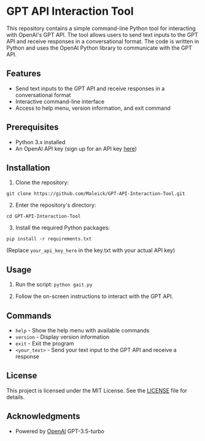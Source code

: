 # GPT API Interaction Tool

This repository contains a simple command-line Python tool for interacting with OpenAI's GPT API. The tool allows users to send text inputs to the GPT API and receive responses in a conversational format. The code is written in Python and uses the OpenAI Python library to communicate with the GPT API.

## Features

- Send text inputs to the GPT API and receive responses in a conversational format
- Interactive command-line interface
- Access to help menu, version information, and exit command

## Prerequisites

- Python 3.x installed
- An OpenAI API key (sign up for an API key [here](https://beta.openai.com/signup/))

## Installation

1. Clone the repository:

```git clone https://github.com/Maleick/GPT-API-Interaction-Tool.git```

2. Enter the repository's directory:

```cd GPT-API-Interaction-Tool```

3. Install the required Python packages:

```pip install -r requirements.txt```

(Replace `your_api_key_here` in the key.txt with your actual API key)

## Usage

1. Run the script:
```python gait.py```

2. Follow the on-screen instructions to interact with the GPT API.

## Commands

- `help` - Show the help menu with available commands
- `version` - Display version information
- `exit` - Exit the program
- `<your_text>` - Send your text input to the GPT API and receive a response

## License

This project is licensed under the MIT License. See the [LICENSE](LICENSE) file for details.

## Acknowledgments

- Powered by [OpenAI](https://www.openai.com/) GPT-3.5-turbo
